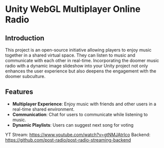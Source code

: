 # Unity WebGL Multiplayer Online Radio

## Introduction
This project is an open-source initiative allowing players to enjoy music together in a shared virtual space. They can listen to music and communicate with each other in real-time.
Incorporating the doomer music radio with a dynamic image slideshow into your Unity project not only enhances the user experience but also deepens the engagement with the doomer subculture.

## Features
- **Multiplayer Experience**: Enjoy music with friends and other users in a real-time shared environment.
- **Communication**: Chat for users to communicate while listening to music.
- **Dynamic Playlists**: Users can suggest next song for voting

YT Stream: https://www.youtube.com/watch?v=gtNMJAtrIco
Backend: https://github.com/post-radio/post-radio-streaming-backend
